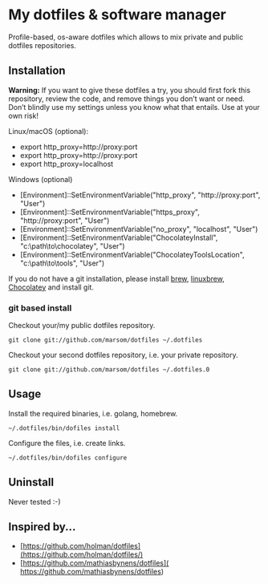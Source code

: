 # My dotfiles & software manager

Profile-based, os-aware dotfiles which allows to mix private and public dotfiles repositories.

## Installation

**Warning:** If you want to give these dotfiles a try, 
you should first fork this repository, review the code, and remove things you don’t want or need. Don’t blindly use my settings unless you know what that entails. Use at your own risk!

Linux/macOS (optional):
* export http_proxy=http://proxy:port
* export http_proxy=http://proxy:port
* export http_proxy=localhost

Windows (optional)
* [Environment]::SetEnvironmentVariable("http_proxy", "http://proxy:port", "User")
* [Environment]::SetEnvironmentVariable("https_proxy", "http://proxy:port", "User")
* [Environment]::SetEnvironmentVariable("no_proxy", "localhost", "User")
* [Environment]::SetEnvironmentVariable("ChocolateyInstall", "c:\\path\\to\\chocolatey", "User")
* [Environment]::SetEnvironmentVariable("ChocolateyToolsLocation", "c:\\path\\to\\tools", "User")

If you do not have a git installation, please install [brew](https://brew.sh/), [linuxbrew](http://linuxbrew.sh/), [Chocolatey](https://chocolatey.org/) and install git.

### git based install

Checkout your/my public dotfiles repository.

```terminal
git clone git://github.com/marsom/dotfiles ~/.dotfiles
```

Checkout your second dotfiles repository, i.e. your private repository.

```terminal
git clone git://github.com/marsom/dotfiles ~/.dotfiles.0
```

## Usage

Install the required binaries, i.e. golang, homebrew.
```terminal
~/.dotfiles/bin/dofiles install
```

Configure the files, i.e. create links.
```terminal
~/.dotfiles/bin/dofiles configure
```

## Uninstall
Never tested :-)

## Inspired by...
- [https://github.com/holman/dotfiles](https://github.com/holman/dotfiles/) 
- [https://github.com/mathiasbynens/dotfiles]( https://github.com/mathiasbynens/dotfiles)
